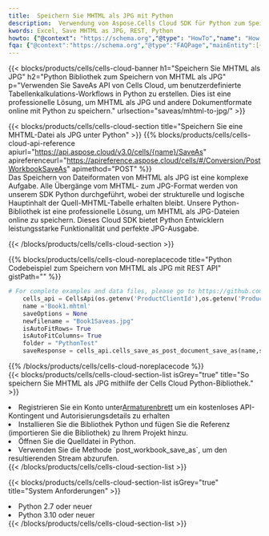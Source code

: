 ```yaml
---
title:  Speichern Sie MHTML als JPG mit Python
description:  Verwendung von Aspose.Cells Cloud SDK für Python zum Speichern von MHTML-Formatdateien als JPG-Formatdateien.
kwords: Excel, Save MHTML as JPG, REST, Python
howto: {"@context": "https://schema.org","@type": "HowTo","name": "How to save MHTML as JPG using the Cells Cloud Python library.","description": "How to save MHTML as JPG using the Cells Cloud Python library.","image": {"@type": "ImageObject"},"url": "/python/saveas/mhtml-to-jpg/","step": [{ "@type": "HowToStep","name": "How to save MHTML as JPG using the Cells Cloud Python library. step 1", "image": {"@type": "ImageObject",},"url": "/python/saveas/mhtml-to-jpg/","text": "Register an account at <a href='https://dashboard.aspose.cloud/'>Dashboard</a> to get free API quota & authorization details",},{ "@type": "HowToStep","name": "How to save MHTML as JPG using the Cells Cloud Python library. step 1", "image": {"@type": "ImageObject",},"url": "/python/saveas/mhtml-to-jpg/","text": "Install Python library and add the reference (import the library) to your project.",},{ "@type": "HowToStep","name": "How to save MHTML as JPG using the Cells Cloud Python library. step 1", "image": {"@type": "ImageObject",},"url": "/python/saveas/mhtml-to-jpg/","text": "Open the source file in Python.",},{ "@type": "HowToStep","name": "How to save MHTML as JPG using the Cells Cloud Python library. step 1", "image": {"@type": "ImageObject",},"url": "/python/saveas/mhtml-to-jpg/","text": "Use the `post_workbook_save_as` method to retrieve the resulting stream.",}, ],"supply": {"@type": "HowToSupply","name": "document"},"tool": [{"@type": "HowToTool","name": "PyCharm, Visual Studio Code, Sublime, Eclipse"},{"@type": "HowToTool","name": "Aspose Cells"}],"totalTime": "PT6M"}
fqa: {"@context":"https://schema.org","@type":"FAQPage","mainEntity":[{"@type":"Question","name":"Why save file as other formats file in C# using REST API?","acceptedAnswer":{"@type":"Answer","text":"Documents are encoded in many ways, and some files may be incompatible with the software you use. To open and read such files, just save them as appropriate file formats.<br/><ol><li>Install .NET SDK and add the reference (import the library) to your project.</li><li>Open the source file in C# using REST API.</li><li>Call the PostWorkbookSaveAsRequest() method, passing an output filename with required extension.</li><li>Get the result of save as a separate file.</li></ol>"}},{"@type":"Question","name":"What file formats can I save as with your C# library?","acceptedAnswer":{"@type":"Answer","text":"We support a variety of file formats for conversion using .NET library, including XLSX, Excel, xls , PDF, CSV, HTML, Markdown, XML, PNG, JPG, TIFF, Json, TXT and many more."}},{"@type":"Question","name":"What is the maximum allowed file size for conversion using this .NET library?","acceptedAnswer":{"@type":"Answer","text":"There are no file size limits for format conversions using .NET library."}}]}
---
```

{{< blocks/products/cells/cells-cloud-banner h1="Speichern Sie MHTML als JPG" h2="Python Bibliothek zum Speichern von MHTML als JPG" p="Verwenden Sie SaveAs API von Cells Cloud, um benutzerdefinierte Tabellenkalkulations-Workflows in Python zu erstellen. Dies ist eine professionelle Lösung, um MHTML als JPG und andere Dokumentformate online mit Python zu speichern." urlsection="saveas/mhtml-to-jpg/" >}}

{{< blocks/products/cells/cells-cloud-section title="Speichern Sie eine MHTML-Datei als JPG unter Python" >}}
{{% blocks/products/cells/cells-cloud-api-reference apiurl="https://api.aspose.cloud/v3.0/cells/{name}/SaveAs" apireferenceurl="https://apireference.aspose.cloud/cells/#/Conversion/PostWorkbookSaveAs" apimethod="POST" %}}
<br/>
Das Speichern von Dateiformaten von MHTML als JPG ist eine komplexe Aufgabe. Alle Übergänge vom MHTML- zum JPG-Format werden von unserem SDK Python durchgeführt, wobei der strukturelle und logische Hauptinhalt der Quell-MHTML-Tabelle erhalten bleibt. Unsere Python-Bibliothek ist eine professionelle Lösung, um MHTML als JPG-Dateien online zu speichern. Dieses Cloud SDK bietet Python Entwicklern leistungsstarke Funktionalität und perfekte JPG-Ausgabe.

{{< /blocks/products/cells/cells-cloud-section >}}

{{% blocks/products/cells/cells-cloud-noreplacecode title="Python Codebeispiel zum Speichern von MHTML als JPG mit REST API" gistPath="" %}}
  
```python
# For complete examples and data files, please go to https://github.com/aspose-cells-cloud/aspose-cells-cloud-python/
    cells_api = CellsApi(os.getenv('ProductClientId'),os.getenv('ProductClientSecret'))
    name ='Book1.mhtml'    
    saveOptions = None
    newfilename = "Book1Saveas.jpg"
    isAutoFitRows= True
    isAutoFitColumns= True
    folder = "PythonTest"
    saveResponse = cells_api.cells_save_as_post_document_save_as(name,save_options=saveOptions, newfilename=(folder +'/' + newfilename),folder=folder)
```
  
{{% /blocks/products/cells/cells-cloud-noreplacecode %}}
<br/>
{{< blocks/products/cells/cells-cloud-section-list isGrey="true" title="So speichern Sie MHTML als JPG mithilfe der Cells Cloud Python-Bibliothek." >}}
<li> Registrieren Sie ein Konto unter<a href="https://dashboard.aspose.cloud/">Armaturenbrett</a> um ein kostenloses API-Kontingent und Autorisierungsdetails zu erhalten</li>
<li>Installieren Sie die Bibliothek Python und fügen Sie die Referenz (importieren Sie die Bibliothek) zu Ihrem Projekt hinzu.</li>
<li>Öffnen Sie die Quelldatei in Python.</li>
<li>Verwenden Sie die Methode `post_workbook_save_as`, um den resultierenden Stream abzurufen.</li>
{{< /blocks/products/cells/cells-cloud-section-list >}}

{{< blocks/products/cells/cells-cloud-section-list isGrey="true" title="System Anforderungen" >}}
<li>Python 2.7 oder neuer</li>
<li>Python 3.10 oder neuer</li>
{{< /blocks/products/cells/cells-cloud-section-list >}}

